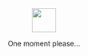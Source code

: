 
<div align="center">
    <img src="https://github.githubassets.com/images/mona-loading-dark.gif" width=48/>
    <br>
    <p>One moment please...</p>
</div>
